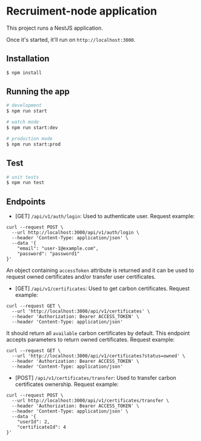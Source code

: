 # Recruiment-node application

This project runs a NestJS application.

Once it's started, it'll run on `http://localhost:3000`.

## Installation

```bash
$ npm install
```

## Running the app

```bash
# development
$ npm run start

# watch mode
$ npm run start:dev

# production mode
$ npm run start:prod
```

## Test

```bash
# unit tests
$ npm run test
```

## Endpoints

- [GET] `/api/v1/auth/login`: Used to authenticate user. Request example:

```
curl --request POST \
  --url http://localhost:3000/api/v1/auth/login \
  --header 'Content-Type: application/json' \
  --data '{
	"email": "user-1@example.com",
	"password": "password1"
}'
```

An object containing `accessToken` attribute is returned and it can be used to request owned certificates and/or transfer user certificates.

- [GET] `/api/v1/certificates`: Used to get carbon certificates. Request example:

```
curl --request GET \
  --url 'http://localhost:3000/api/v1/certificates' \
  --header 'Authorization: Bearer ACCESS_TOKEN' \
  --header 'Content-Type: application/json'
```

It should return all `available` carbon certificates by default. This endpoint accepts parameters to return owned certificates. Request example:

```
curl --request GET \
  --url 'http://localhost:3000/api/v1/certificates?status=owned' \
  --header 'Authorization: Bearer ACCESS_TOKEN' \
  --header 'Content-Type: application/json'
```

- [POST] `/api/v1/certificates/transfer`: Used to transfer carbon certificates ownership. Request example:

```
curl --request POST \
  --url http://localhost:3000/api/v1/certificates/transfer \
  --header 'Authorization: Bearer ACCESS_TOKEN' \
  --header 'Content-Type: application/json' \
  --data '{
	"userId": 2,
	"certificateId": 4
}'
```
